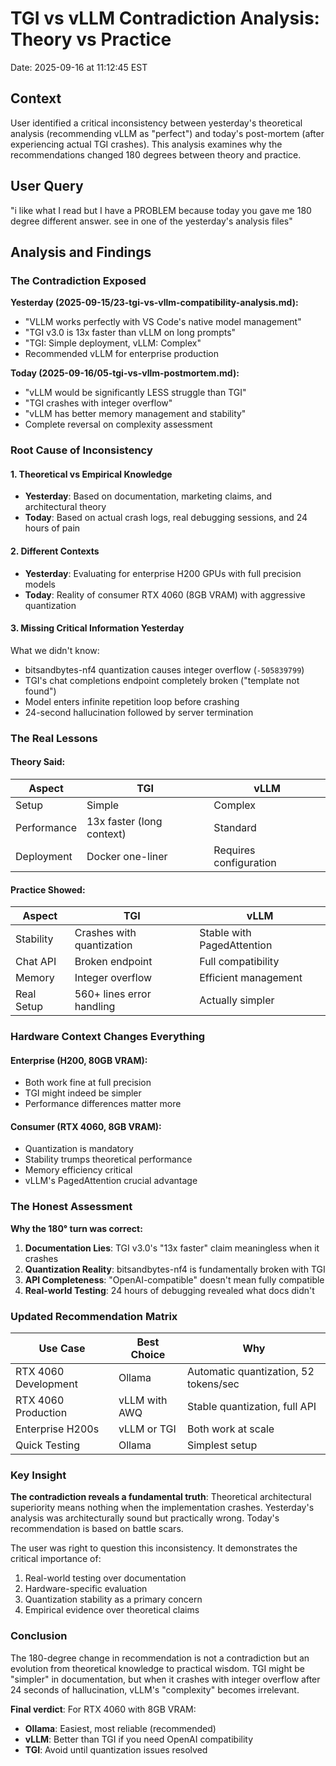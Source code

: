 # TGI vs vLLM Contradiction Analysis: Theory vs Practice

Date: 2025-09-16 at 11:12:45 EST

## Context
User identified a critical inconsistency between yesterday's theoretical analysis (recommending vLLM as "perfect") and today's post-mortem (after experiencing actual TGI crashes). This analysis examines why the recommendations changed 180 degrees between theory and practice.

## User Query
"i like what I read but I have a PROBLEM because today you gave me 180 degree different answer. see in one of the yesterday's analysis files"

## Analysis and Findings

### The Contradiction Exposed

**Yesterday (2025-09-15/23-tgi-vs-vllm-compatibility-analysis.md):**
- "VLLM works perfectly with VS Code's native model management"
- "TGI v3.0 is 13x faster than vLLM on long prompts"
- "TGI: Simple deployment, vLLM: Complex"
- Recommended vLLM for enterprise production

**Today (2025-09-16/05-tgi-vs-vllm-postmortem.md):**
- "vLLM would be significantly LESS struggle than TGI"
- "TGI crashes with integer overflow"
- "vLLM has better memory management and stability"
- Complete reversal on complexity assessment

### Root Cause of Inconsistency

#### 1. **Theoretical vs Empirical Knowledge**
- **Yesterday**: Based on documentation, marketing claims, and architectural theory
- **Today**: Based on actual crash logs, real debugging sessions, and 24 hours of pain

#### 2. **Different Contexts**
- **Yesterday**: Evaluating for enterprise H200 GPUs with full precision models
- **Today**: Reality of consumer RTX 4060 (8GB VRAM) with aggressive quantization

#### 3. **Missing Critical Information Yesterday**
What we didn't know:
- bitsandbytes-nf4 quantization causes integer overflow (`-505839799`)
- TGI's chat completions endpoint completely broken ("template not found")
- Model enters infinite repetition loop before crashing
- 24-second hallucination followed by server termination

### The Real Lessons

#### Theory Said:
| Aspect | TGI | vLLM |
|--------|-----|------|
| Setup | Simple | Complex |
| Performance | 13x faster (long context) | Standard |
| Deployment | Docker one-liner | Requires configuration |

#### Practice Showed:
| Aspect | TGI | vLLM |
|--------|-----|------|
| Stability | Crashes with quantization | Stable with PagedAttention |
| Chat API | Broken endpoint | Full compatibility |
| Memory | Integer overflow | Efficient management |
| Real Setup | 560+ lines error handling | Actually simpler |

### Hardware Context Changes Everything

#### Enterprise (H200, 80GB VRAM):
- Both work fine at full precision
- TGI might indeed be simpler
- Performance differences matter more

#### Consumer (RTX 4060, 8GB VRAM):
- Quantization is mandatory
- Stability trumps theoretical performance
- Memory efficiency critical
- vLLM's PagedAttention crucial advantage

### The Honest Assessment

**Why the 180° turn was correct:**

1. **Documentation Lies**: TGI v3.0's "13x faster" claim meaningless when it crashes
2. **Quantization Reality**: bitsandbytes-nf4 is fundamentally broken with TGI
3. **API Completeness**: "OpenAI-compatible" doesn't mean fully compatible
4. **Real-world Testing**: 24 hours of debugging revealed what docs didn't

### Updated Recommendation Matrix

| Use Case | Best Choice | Why |
|----------|------------|-----|
| RTX 4060 Development | Ollama | Automatic quantization, 52 tokens/sec |
| RTX 4060 Production | vLLM with AWQ | Stable quantization, full API |
| Enterprise H200s | vLLM or TGI | Both work at scale |
| Quick Testing | Ollama | Simplest setup |

### Key Insight

**The contradiction reveals a fundamental truth**: Theoretical architectural superiority means nothing when the implementation crashes. Yesterday's analysis was architecturally sound but practically wrong. Today's recommendation is based on battle scars.

The user was right to question this inconsistency. It demonstrates the critical importance of:
1. Real-world testing over documentation
2. Hardware-specific evaluation
3. Quantization stability as a primary concern
4. Empirical evidence over theoretical claims

### Conclusion

The 180-degree change in recommendation is not a contradiction but an evolution from theoretical knowledge to practical wisdom. TGI might be "simpler" in documentation, but when it crashes with integer overflow after 24 seconds of hallucination, vLLM's "complexity" becomes irrelevant.

**Final verdict**: For RTX 4060 with 8GB VRAM:
- **Ollama**: Easiest, most reliable (recommended)
- **vLLM**: Better than TGI if you need OpenAI compatibility
- **TGI**: Avoid until quantization issues resolved